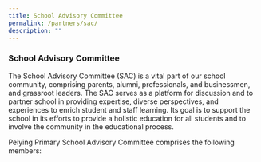 ```yaml
---
title: School Advisory Committee
permalink: /partners/sac/
description: ""
---
```

### School Advisory Committee
The School Advisory Committee (SAC) is a vital part of our school community, comprising parents, alumni, professionals, and businessmen, and grassroot leaders. The SAC serves as a platform for discussion and to partner school in providing expertise, diverse perspectives, and experiences to enrich student and staff learning. Its goal is to support the school in its efforts to provide a holistic education for all students and to involve the community in the educational process.

Peiying Primary School Advisory Committee comprises the following members:


